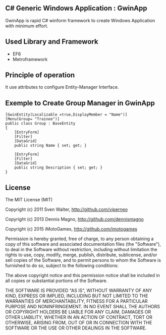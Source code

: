 C# Generic Windows Application : GwinApp
----------------------------------------

GwinApp is rapid C# winform framework to create Windows Application with minimum effort.

Used Library and Framework
--------------------------
- EF6
- Metroframework

Principle of operation
----------------------
It use attributes to configure Entity-Manager Interface.


Exemple to Create Group Manager in GwinApp
------------------------------------------

    [GwinEntity(Localizable =true,DisplayMember = "Name")]
    [Menu(Group= "Trainee")]
    public class Group : BaseEntity
    {
        [EntryForm]
        [Filter]
        [DataGrid]
        public string Name { set; get; }
        
        [EntryForm]
        [Filter]
        [DataGrid]
        public string Description { set; get; }
    }
    
License
-------

The MIT License (MIT)

Copyright (c) 2011 Sven Walter, http://github.com/viperneo

Copyright (c) 2013 Dennis Magno, http://github.com/dennismagno

Copyright (c) 2015 iMotoGames, http://github.com/imotogames

Permission is hereby granted, free of charge, to any person obtaining a copy of 
this software and associated documentation files (the "Software"), to deal in the 
Software without restriction, including without limitation the rights to use, copy, 
modify, merge, publish, distribute, sublicense, and/or sell copies of the Software, 
and to permit persons to whom the Software is furnished to do so, subject to the 
following conditions:

The above copyright notice and this permission notice shall be included in 
all copies or substantial portions of the Software.

THE SOFTWARE IS PROVIDED "AS IS", WITHOUT WARRANTY OF ANY KIND, EXPRESS OR IMPLIED, 
INCLUDING BUT NOT LIMITED TO THE WARRANTIES OF MERCHANTABILITY, FITNESS FOR A 
PARTICULAR PURPOSE AND NONINFRINGEMENT. IN NO EVENT SHALL THE AUTHORS OR COPYRIGHT 
HOLDERS BE LIABLE FOR ANY CLAIM, DAMAGES OR OTHER LIABILITY, WHETHER IN AN ACTION OF 
CONTRACT, TORT OR OTHERWISE, ARISING FROM, OUT OF OR IN CONNECTION WITH THE SOFTWARE 
OR THE USE OR OTHER DEALINGS IN THE SOFTWARE.

